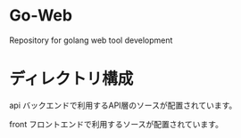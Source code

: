 # Go-Web
Repository for golang web tool development

# ディレクトリ構成
api バックエンドで利用するAPI層のソースが配置されています。

front フロントエンドで利用するソースが配置されています。